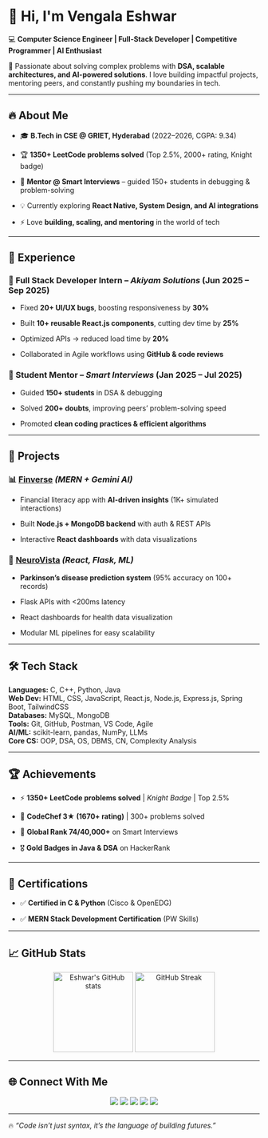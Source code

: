 # 👋 Hi, I'm Vengala Eshwar

💻 **Computer Science Engineer | Full-Stack Developer | Competitive Programmer | AI Enthusiast**

🚀 Passionate about solving complex problems with **DSA, scalable architectures, and AI-powered solutions**. I love building impactful projects, mentoring peers, and constantly pushing my boundaries in tech.

----------

## 🔥 About Me

-   🎓 **B.Tech in CSE @ GRIET, Hyderabad** (2022–2026, CGPA: 9.34)
    
-   🏆 **1350+ LeetCode problems solved** (Top 2.5%, 2000+ rating, Knight badge)
    
-   🌟 **Mentor @ Smart Interviews** – guided 150+ students in debugging & problem-solving
    
-   💡 Currently exploring **React Native, System Design, and AI integrations**
    
-   ⚡ Love **building, scaling, and mentoring** in the world of tech
    

----------

## 💼 Experience

### 🔹 Full Stack Developer Intern – _Akiyam Solutions_ (Jun 2025 – Sep 2025)

-   Fixed **20+ UI/UX bugs**, boosting responsiveness by **30%**
    
-   Built **10+ reusable React.js components**, cutting dev time by **25%**
    
-   Optimized APIs → reduced load time by **20%**
    
-   Collaborated in Agile workflows using **GitHub & code reviews**
    

### 🔹 Student Mentor – _Smart Interviews_ (Jan 2025 – Jul 2025)

-   Guided **150+ students** in DSA & debugging
    
-   Solved **200+ doubts**, improving peers’ problem-solving speed
    
-   Promoted **clean coding practices & efficient algorithms**
    

----------

## 🚀 Projects

### 📊 [Finverse](https://github.com/VengalaEshwar/project-finbuddy) _(MERN + Gemini AI)_

-   Financial literacy app with **AI-driven insights** (1K+ simulated interactions)
    
-   Built **Node.js + MongoDB backend** with auth & REST APIs
    
-   Interactive **React dashboards** with data visualizations
    

### 🧠 [NeuroVista](https://github.com/VengalaEshwar/project-k) _(React, Flask, ML)_

-   **Parkinson’s disease prediction system** (95% accuracy on 100+ records)
    
-   Flask APIs with <200ms latency
    
-   React dashboards for health data visualization
    
-   Modular ML pipelines for easy scalability
    

----------

## 🛠️ Tech Stack

**Languages:** C, C++, Python, Java  
**Web Dev:** HTML, CSS, JavaScript, React.js, Node.js, Express.js, Spring Boot, TailwindCSS  
**Databases:** MySQL, MongoDB  
**Tools:** Git, GitHub, Postman, VS Code, Agile  
**AI/ML:** scikit-learn, pandas, NumPy, LLMs  
**Core CS:** OOP, DSA, OS, DBMS, CN, Complexity Analysis

----------

## 🏆 Achievements

-   ⚡ **1350+ LeetCode problems solved** | _Knight Badge_ | Top 2.5%
    
-   🌟 **CodeChef 3★ (1670+ rating)** | 300+ problems solved
    
-   🥇 **Global Rank 74/40,000+** on Smart Interviews
    
-   🎖️ **Gold Badges in Java & DSA** on HackerRank
    

----------

## 📜 Certifications

-   ✅ **Certified in C & Python** (Cisco & OpenEDG)
    
-   ✅ **MERN Stack Development Certification** (PW Skills)
    

----------

## 📈 GitHub Stats

<p align="center"> <img src="https://github-readme-stats.vercel.app/api?username=VengalaEshwar&show_icons=true&theme=radical" alt="Eshwar's GitHub stats" height="160"/> <img src="https://github-readme-streak-stats.herokuapp.com/?user=VengalaEshwar&theme=radical" alt="GitHub Streak" height="160"/> </p>

----------

## 🌐 Connect With Me

<p align="center"> <a href="mailto:eshwarvengala30@gmail.com"><img src="https://img.shields.io/badge/Gmail-D14836?style=for-the-badge&logo=gmail&logoColor=white"/></a> <a href="https://linkedin.com/in/eshwarvengala"><img src="https://img.shields.io/badge/LinkedIn-0A66C2?style=for-the-badge&logo=linkedin&logoColor=white"/></a> <a href="https://github.com/VengalaEshwar"><img src="https://img.shields.io/badge/GitHub-171515?style=for-the-badge&logo=github&logoColor=white"/></a> <a href="https://eshwarvengala.in"><img src="https://img.shields.io/badge/Portfolio-FF7139?style=for-the-badge&logo=firefox&logoColor=white"/></a> <a href="https://leetcode.com/u/eshwarvengala/"><img src="https://img.shields.io/badge/LeetCode-FFA116?style=for-the-badge&logo=leetcode&logoColor=black"/></a> </p>

----------

🔥 _“Code isn’t just syntax, it’s the language of building futures.”_

